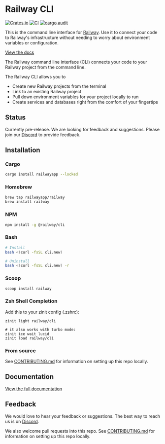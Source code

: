 # Railway CLI

[![Crates.io](https://img.shields.io/crates/v/railwayapp)](https://crates.io/crates/railwayapp)
[![CI](https://github.com/railwayapp/cli/actions/workflows/ci.yml/badge.svg)](https://github.com/railwayapp/cliv3/actions/workflows/ci.yml)
[![cargo audit](https://github.com/railwayapp/cli/actions/workflows/cargo-audit.yml/badge.svg)](https://github.com/railwayapp/cli/actions/workflows/cargo-audit.yml)

This is the command line interface for [Railway](https://railway.app). Use it to connect your code to Railway's infrastructure without needing to worry about environment variables or configuration.

[View the docs](https://docs.railway.app/develop/cli)

The Railway command line interface (CLI) connects your code to your Railway project from the command line.

The Railway CLI allows you to

- Create new Railway projects from the terminal
- Link to an existing Railway project
- Pull down environment variables for your project locally to run
- Create services and databases right from the comfort of your fingertips
## Status
Currently pre-release. We are looking for feedback and suggestions. Please join our [Discord](https://discord.gg/railway) to provide feedback.

## Installation

### Cargo
```bash
cargo install railwayapp --locked
```

### Homebrew

```bash
brew tap railwayapp/railway
brew install railway
```

### NPM
```bash
npm install -g @railway/cli
```

### Bash
```bash
# Install
bash <(curl -fsSL cli.new)

# Uninstall
bash <(curl -fsSL cli.new) -r
```

### Scoop
```ps1
scoop install railway
```

### Zsh Shell Completion

Add this to your zinit config (.zshrc):

```shell
zinit light railway/cli

# it also works with turbo mode:
zinit ice wait lucid
zinit load railway/cli
```

### From source
See [CONTRIBUTING.md](https://github.com/railwayapp/cli/blob/master/CONTRIBUTING.md) for information on setting up this repo locally.

## Documentation
[View the full documentation](https://docs.railway.app)

## Feedback

We would love to hear your feedback or suggestions. The best way to reach us is on [Discord](https://discord.gg/railway).

We also welcome pull requests into this repo. See [CONTRIBUTING.md](https://github.com/railwayapp/cli/blob/master/CONTRIBUTING.md) for information on setting up this repo locally.
